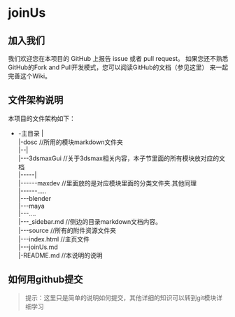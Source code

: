 # joinUs

## 加入我们

我们欢迎您在本项目的 GitHub 上报告 issue 或者 pull request。
如果您还不熟悉GitHub的Fork and Pull开发模式，您可以阅读GitHub的文档（参见这里）
来一起完善这个Wiki。

## 文件架构说明
本项目的文件架构如下：

* -主目录
|       
|-dosc   //所用的模块markdown文件夹       
|--|    
|---3dsmaxGui  //关于3dsmax相关内容，本子节里面的所有模块放对应的文档      
|-----|     
|------maxdev  //里面放的是对应模块里面的分类文件夹.其他同理     
|------.....    
|---blender     
|---maya     
|---....   
|---_sidebar.md  //侧边的目录markdown文档内容。    
|---source       //所有的附件资源文件夹       
|---index.html  //主页文件       
|---joinUs.md        
|-README.md  //本说明的说明       


## 如何用github提交
> 提示：这里只是简单的说明如何提交，其他详细的知识可以转到git模块详细学习

